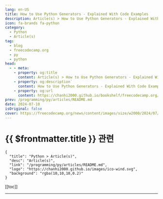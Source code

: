 ```yaml
---
lang: en-US
title: How to Use Python Generators - Explained With Code Examples
description: Article(s) > How to Use Python Generators - Explained With Code Examples
icon: fa-brands fa-python
category: 
  - Python
  - Article(s)
tag: 
  - blog
  - freecodecamp.org
  - py
  - python
head:
  - - meta:
    - property: og:title
      content: Article(s) > How to Use Python Generators - Explained With Code Examples
    - property: og:description`
      content: How to Use Python Generators - Explained With Code Examples
    - property: og:url
      content: https://chanhi2000.github.io/bookshelf/freecodecamp.org/how-to-use-python-generators.html
prev: /programming/py/articles/README.md
date: 2024-07-10
isOriginal: false
cover: https://freecodecamp.org/news/content/images/size/w2000/2024/07/SERIE-1.png
---
```


# {{ $frontmatter.title }} 관련

```component VPCard
{
  "title": "Python > Article(s)",
  "desc": "Article(s)",
  "link": "/programming/py/articles/README.md",
  "logo": "https://chanhi2000.github.io/images/ico-wind.svg",
  "background": "rgba(10,10,10,0.2)"
}
```

[[toc]]

---

<SiteInfo
  name="How to Use Python Generators - Explained With Code Examples"
  desc="Python generators are a powerful feature that allow lazy iteration through a sequence of values. They produce items one at a time and only when needed, which makes them the best choice for working with large datasets or streams of data where it would be inefficient and impractical to load..."
  url="https://freecodecamp.org/news/how-to-use-python-generators/"
  logo="https://cdn.freecodecamp.org/universal/favicons/favicon.ico"
  preview="https://freecodecamp.org/news/content/images/size/w2000/2024/07/SERIE-1.png"/>

<!-- TODO: 작성 -->

